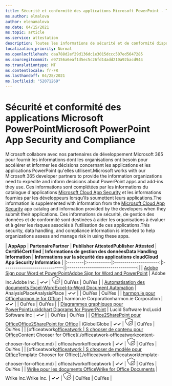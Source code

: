 ```yaml
---
title: Sécurité et conformité des applications Microsoft PowerPoint - Toutes les applications
ms.author: elmalova
author: elenamalova
ms.date: 04/15/2021
ms.topic: article
ms.service: attestation
description: Toutes les informations de sécurité et de conformité disponibles pour toutes les applications Microsoft PowerPoint.
localization_priority: Normal
ms.openlocfilehash: daa788d2ef29d136dc1e3015dccc507ed5647285
ms.sourcegitcommit: e97156a6eaf1d5ec5c26fd14add210a92bacd944
ms.translationtype: MT
ms.contentlocale: fr-FR
ms.lasthandoff: 04/28/2021
ms.locfileid: "52071269"
---
```

# <a name="microsoft-powerpoint-app-security-and-compliance"></a><span data-ttu-id="c3b1a-103">Sécurité et conformité des applications Microsoft PowerPoint</span><span class="sxs-lookup"><span data-stu-id="c3b1a-103">Microsoft PowerPoint App Security and Compliance</span></span>

<span data-ttu-id="c3b1a-104">Microsoft collabore avec nos partenaires de développement Microsoft 365 pour fournir les informations dont les organisations ont besoin pour accélérer et informer les décisions concernant les applications et les applications PowerPoint qu'elles utilisent.</span><span class="sxs-lookup"><span data-stu-id="c3b1a-104">Microsoft works with our Microsoft 365 developer partners to provide the information organizations need to expedite and inform decisions about PowerPoint apps and add-ins they use.</span></span> <span data-ttu-id="c3b1a-105">Ces informations sont complétées par les informations du catalogue d'applications [Microsoft Cloud App Security](https://www.microsoft.com/en-us/enterprise-mobility-security/cloud-app-security) et les informations fournies par les développeurs lorsqu'ils soumettent leurs applications.</span><span class="sxs-lookup"><span data-stu-id="c3b1a-105">The information is supplemented with information from the [Microsoft Cloud App Security](https://www.microsoft.com/en-us/enterprise-mobility-security/cloud-app-security) app catalog and information provided by the developers when they submit their applications.</span></span> <span data-ttu-id="c3b1a-106">Ces informations de sécurité, de gestion des données et de conformité sont destinées à aider les organisations à évaluer et à gérer les risques associés à l'utilisation de ces applications.</span><span class="sxs-lookup"><span data-stu-id="c3b1a-106">This security, data handling, and compliance information is intended to help organizations assess and manage risk in using these apps.</span></span>

| <span data-ttu-id="c3b1a-107">**App**</span><span class="sxs-lookup"><span data-stu-id="c3b1a-107">**App**</span></span> | <span data-ttu-id="c3b1a-108">**Partenaire**</span><span class="sxs-lookup"><span data-stu-id="c3b1a-108">**Partner**</span></span> | <span data-ttu-id="c3b1a-109">**Publisher Attested**</span><span class="sxs-lookup"><span data-stu-id="c3b1a-109">**Publisher Attested**</span></span> | <span data-ttu-id="c3b1a-110">**Certifié**</span><span class="sxs-lookup"><span data-stu-id="c3b1a-110">**Certified**</span></span> | <span data-ttu-id="c3b1a-111">**Informations de gestion des données**</span><span class="sxs-lookup"><span data-stu-id="c3b1a-111">**Data Handling Information**</span></span> | <span data-ttu-id="c3b1a-112">**Informations sur la sécurité des applications cloud**</span><span class="sxs-lookup"><span data-stu-id="c3b1a-112">**Cloud App Security Information**</span></span> |
|:--------|:------------|:----------------------:|:-----------------------------:|:----------------------------------:|
| [<span data-ttu-id="c3b1a-113">Adobe Sign pour Word et PowerPoint</span><span class="sxs-lookup"><span data-stu-id="c3b1a-113">Adobe Sign for Word and PowerPoint</span></span>](./adobe-inc-sign-for-word-and-powerpoint.md) | <span data-ttu-id="c3b1a-114">Adobe Inc.</span><span class="sxs-lookup"><span data-stu-id="c3b1a-114">Adobe Inc.</span></span> | <span data-ttu-id="c3b1a-115">**✓**</span><span class="sxs-lookup"><span data-stu-id="c3b1a-115">**✓**</span></span> | <img alt="Certified application badge" src="../media/certified-badge.png" height="25" width="25" /> | <span data-ttu-id="c3b1a-116">Oui</span><span class="sxs-lookup"><span data-stu-id="c3b1a-116">Yes</span></span> | <span data-ttu-id="c3b1a-117">Oui</span><span class="sxs-lookup"><span data-stu-id="c3b1a-117">Yes</span></span> |
| [<span data-ttu-id="c3b1a-118">Automatisation des documents Excel-Word</span><span class="sxs-lookup"><span data-stu-id="c3b1a-118">Excel-to-Word Document Automation</span></span>](./analysisplace-excel-to-word-document-automation.md) | <span data-ttu-id="c3b1a-119">AnalysisPlace</span><span class="sxs-lookup"><span data-stu-id="c3b1a-119">AnalysisPlace</span></span> | <span data-ttu-id="c3b1a-120">**✓**</span><span class="sxs-lookup"><span data-stu-id="c3b1a-120">**✓**</span></span> |  | <span data-ttu-id="c3b1a-121">Oui</span><span class="sxs-lookup"><span data-stu-id="c3b1a-121">Yes</span></span> | <span data-ttu-id="c3b1a-122">Oui</span><span class="sxs-lookup"><span data-stu-id="c3b1a-122">Yes</span></span> |
| [<span data-ttu-id="c3b1a-123">harmon.ie pour Office</span><span class="sxs-lookup"><span data-stu-id="c3b1a-123">harmon.ie for Office</span></span>](./harmonie-corporation-for-office.md) | <span data-ttu-id="c3b1a-124">harmon.ie Corporation</span><span class="sxs-lookup"><span data-stu-id="c3b1a-124">harmon.ie Corporation</span></span> | <span data-ttu-id="c3b1a-125">**✓**</span><span class="sxs-lookup"><span data-stu-id="c3b1a-125">**✓**</span></span> |  | <span data-ttu-id="c3b1a-126">Oui</span><span class="sxs-lookup"><span data-stu-id="c3b1a-126">Yes</span></span> | <span data-ttu-id="c3b1a-127">Oui</span><span class="sxs-lookup"><span data-stu-id="c3b1a-127">Yes</span></span> |
| [<span data-ttu-id="c3b1a-128">Diagrammes graphiques pour PowerPoint</span><span class="sxs-lookup"><span data-stu-id="c3b1a-128">Lucidchart Diagrams for PowerPoint</span></span>](./lucid-software-inc-lucidchart-diagrams-for-powerpoint.md) | <span data-ttu-id="c3b1a-129">Lucid Software Inc</span><span class="sxs-lookup"><span data-stu-id="c3b1a-129">Lucid Software Inc</span></span> | <span data-ttu-id="c3b1a-130">**✓**</span><span class="sxs-lookup"><span data-stu-id="c3b1a-130">**✓**</span></span> |  | <span data-ttu-id="c3b1a-131">Oui</span><span class="sxs-lookup"><span data-stu-id="c3b1a-131">Yes</span></span> | <span data-ttu-id="c3b1a-132">Oui</span><span class="sxs-lookup"><span data-stu-id="c3b1a-132">Yes</span></span> |
| [<span data-ttu-id="c3b1a-133">Office2SharePoint pour Office</span><span class="sxs-lookup"><span data-stu-id="c3b1a-133">Office2SharePoint for Office</span></span>](./iglobe-office2sharepoint-for-office.md) | <span data-ttu-id="c3b1a-134">iGlobe</span><span class="sxs-lookup"><span data-stu-id="c3b1a-134">iGlobe</span></span> | <span data-ttu-id="c3b1a-135">**✓**</span><span class="sxs-lookup"><span data-stu-id="c3b1a-135">**✓**</span></span> | <img alt="Certified application badge" src="../media/certified-badge.png" height="25" width="25" /> | <span data-ttu-id="c3b1a-136">Oui</span><span class="sxs-lookup"><span data-stu-id="c3b1a-136">Yes</span></span> | <span data-ttu-id="c3b1a-137">Oui</span><span class="sxs-lookup"><span data-stu-id="c3b1a-137">Yes</span></span> |
| <span data-ttu-id="c3b1a-138">[officeatwork</span><span class="sxs-lookup"><span data-stu-id="c3b1a-138">[officeatwork</span></span> | <span data-ttu-id="c3b1a-139">S chooser de contenu pour Office](./officeatwork-officeatworkcontent-chooser-for-office.md)</span><span class="sxs-lookup"><span data-stu-id="c3b1a-139">Content Chooser for Office](./officeatwork-officeatworkcontent-chooser-for-office.md)</span></span> | <span data-ttu-id="c3b1a-140">officeatwork</span><span class="sxs-lookup"><span data-stu-id="c3b1a-140">officeatwork</span></span> | <span data-ttu-id="c3b1a-141">**✓**</span><span class="sxs-lookup"><span data-stu-id="c3b1a-141">**✓**</span></span> | <img alt="Certified application badge" src="../media/certified-badge.png" height="25" width="25" /> | <span data-ttu-id="c3b1a-142">Oui</span><span class="sxs-lookup"><span data-stu-id="c3b1a-142">Yes</span></span> | <span data-ttu-id="c3b1a-143">Oui</span><span class="sxs-lookup"><span data-stu-id="c3b1a-143">Yes</span></span> |
| <span data-ttu-id="c3b1a-144">[officeatwork</span><span class="sxs-lookup"><span data-stu-id="c3b1a-144">[officeatwork</span></span> | <span data-ttu-id="c3b1a-145">S chooser de modèle pour Office](./officeatwork-officeatworktemplate-chooser-for-office.md)</span><span class="sxs-lookup"><span data-stu-id="c3b1a-145">Template Chooser for Office](./officeatwork-officeatworktemplate-chooser-for-office.md)</span></span> | <span data-ttu-id="c3b1a-146">officeatwork</span><span class="sxs-lookup"><span data-stu-id="c3b1a-146">officeatwork</span></span> | <span data-ttu-id="c3b1a-147">**✓**</span><span class="sxs-lookup"><span data-stu-id="c3b1a-147">**✓**</span></span> | <img alt="Certified application badge" src="../media/certified-badge.png" height="25" width="25" /> | <span data-ttu-id="c3b1a-148">Oui</span><span class="sxs-lookup"><span data-stu-id="c3b1a-148">Yes</span></span> | <span data-ttu-id="c3b1a-149">Oui</span><span class="sxs-lookup"><span data-stu-id="c3b1a-149">Yes</span></span> |
| [<span data-ttu-id="c3b1a-150">Wrike pour les documents Office</span><span class="sxs-lookup"><span data-stu-id="c3b1a-150">Wrike for Office Documents</span></span>](./wrike-inc-for-office-documents.md) | <span data-ttu-id="c3b1a-151">Wrike Inc.</span><span class="sxs-lookup"><span data-stu-id="c3b1a-151">Wrike Inc.</span></span> | <span data-ttu-id="c3b1a-152">**✓**</span><span class="sxs-lookup"><span data-stu-id="c3b1a-152">**✓**</span></span> | <img alt="Certified application badge" src="../media/certified-badge.png" height="25" width="25" /> | <span data-ttu-id="c3b1a-153">Oui</span><span class="sxs-lookup"><span data-stu-id="c3b1a-153">Yes</span></span> | <span data-ttu-id="c3b1a-154">Oui</span><span class="sxs-lookup"><span data-stu-id="c3b1a-154">Yes</span></span> |
